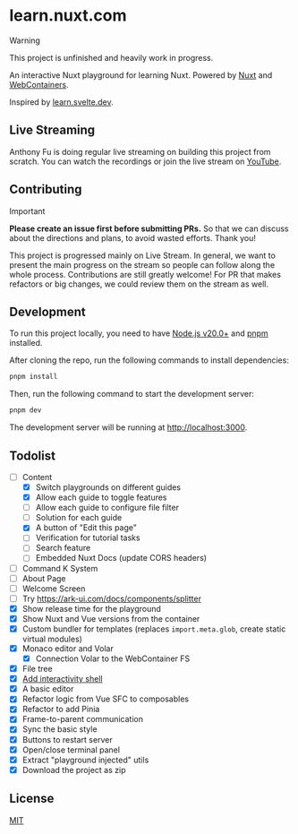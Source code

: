# learn.nuxt.com

> [!WARNING]
> This project is unfinished and heavily work in progress.

An interactive Nuxt playground for learning Nuxt. Powered by [Nuxt](https://nuxt.com) and [WebContainers](https://webcontainers.io/).

Inspired by [learn.svelte.dev](https://learn.svelte.dev).

## Live Streaming

Anthony Fu is doing regular live streaming on building this project from scratch. You can watch the recordings or join the live stream on [YouTube](https://www.youtube.com/playlist?list=PL4ETc_mXFfxUGiY852jH3ctljnI2e9Rax).

## Contributing

> [!IMPORTANT]
>
> **Please create an issue first before submitting PRs.**
> So that we can discuss about the directions and plans, to avoid wasted efforts. Thank you!
>
> This project is progressed mainly on Live Stream. In general, we want to present the main progress on the stream so people can follow along the whole process. Contributions are still greatly welcome! For PR that makes refactors or big changes, we could review them on the stream as well.

## Development

To run this project locally, you need to have [Node.js v20.0+](https://nodejs.org/en/) and [pnpm](https://pnpm.io/) installed.

After cloning the repo, run the following commands to install dependencies:

```bash
pnpm install
```

Then, run the following command to start the development server:

```bash
pnpm dev
```

The development server will be running at [http://localhost:3000](http://localhost:3000).

## Todolist

- [ ] Content
  - [x] Switch playgrounds on different guides
  - [x] Allow each guide to toggle features
  - [ ] Allow each guide to configure file filter
  - [ ] Solution for each guide
  - [x] A button of "Edit this page"
  - [ ] Verification for tutorial tasks
  - [ ] Search feature
  - [ ] Embedded Nuxt Docs (update CORS headers)
- [ ] Command K System
- [ ] About Page
- [ ] Welcome Screen
- [ ] Try https://ark-ui.com/docs/components/splitter
- [x] Show release time for the playground
- [x] Show Nuxt and Vue versions from the container
- [x] Custom bundler for templates (replaces `import.meta.glob`, create static virtual modules)
- [x] Monaco editor and Volar
  - [x] Connection Volar to the WebContainer FS
- [x] File tree
- [x] [Add interactivity shell](https://webcontainers.io/tutorial/7-add-interactivity)
- [x] A basic editor
- [x] Refactor logic from Vue SFC to composables
- [x] Refactor to add Pinia
- [x] Frame-to-parent communication
- [x] Sync the basic style
- [x] Buttons to restart server
- [x] Open/close terminal panel
- [x] Extract "playground injected" utils
- [x] Download the project as zip

## License

[MIT](./LICENSE)
